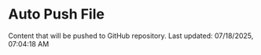 # Auto Push File

Content that will be pushed to GitHub repository.
Last updated: 07/18/2025, 07:04:18 AM